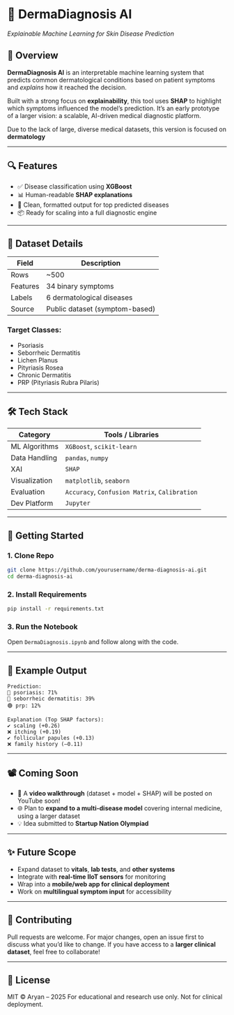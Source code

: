 # 🧠 DermaDiagnosis AI

 *Explainable Machine Learning for Skin Disease Prediction*


## 📌 Overview

**DermaDiagnosis AI** is an interpretable machine learning system that predicts common dermatological conditions based on patient symptoms  and *explains* how it reached the decision.

Built with a strong focus on **explainability**, this tool uses **SHAP** to highlight which symptoms influenced the model’s prediction. It’s an early prototype of a larger vision: a scalable, AI-driven medical diagnostic platform.


Due to the lack of large, diverse medical datasets, this version is focused on **dermatology**

---

## 🔍 Features

* ✅ Disease classification using **XGBoost**
* 📊 Human-readable **SHAP explanations**
* 💬 Clean, formatted output for top predicted diseases
* 📦 Ready for scaling into a full diagnostic engine

---

## 📂 Dataset Details

| Field    | Description                    |
| -------- | ------------------------------ |
| Rows     | \~500                          |
| Features | 34 binary symptoms             |
| Labels   | 6 dermatological diseases      |
| Source   | Public dataset (symptom-based) |

### Target Classes:

* Psoriasis
* Seborrheic Dermatitis
* Lichen Planus
* Pityriasis Rosea
* Chronic Dermatitis
* PRP (Pityriasis Rubra Pilaris)

---

## 🛠 Tech Stack

| Category      | Tools / Libraries                       |
| ------------- | --------------------------------------- |
| ML Algorithms | `XGBoost`, `scikit-learn`               |
| Data Handling | `pandas`, `numpy`                       |
| XAI           | `SHAP`                                  |
| Visualization | `matplotlib`, `seaborn`                 |
| Evaluation    | `Accuracy`, `Confusion Matrix`, `Calibration` |
| Dev Platform  | `Jupyter`           |

---

## 🚀 Getting Started

### 1. Clone Repo

```bash
git clone https://github.com/yourusername/derma-diagnosis-ai.git
cd derma-diagnosis-ai
```

### 2. Install Requirements

```bash
pip install -r requirements.txt
```

### 3. Run the Notebook

Open `DermaDiagnosis.ipynb` and follow along with the code.

---

## 🧪 Example Output

```
Prediction:
🧪 psoriasis: 71%
🧪 seborrheic dermatitis: 39%
🟢 prp: 12%

Explanation (Top SHAP factors):
✔️ scaling (+0.26)
❌ itching (+0.19)
✔️ follicular papules (+0.13)
❌ family history (–0.11)
```

---

## 📽️ Coming Soon

* 🎥 A **video walkthrough** (dataset + model + SHAP) will be posted on YouTube soon!
* 🌐 Plan to **expand to a multi-disease model** covering internal medicine, using a larger dataset
* 💡 Idea submitted to **Startup Nation Olympiad**

---

## ✨ Future Scope

* Expand dataset to **vitals**, **lab tests**, and **other systems**
* Integrate with **real-time IIoT sensors** for monitoring
* Wrap into a **mobile/web app for clinical deployment**
* Work on **multilingual symptom input** for accessibility

---

## 🤝 Contributing

Pull requests are welcome. For major changes, open an issue first to discuss what you’d like to change.
If you have access to a **larger clinical dataset**, feel free to collaborate!

---

## 📜 License

MIT © Aryan – 2025
For educational and research use only. Not for clinical deployment.


